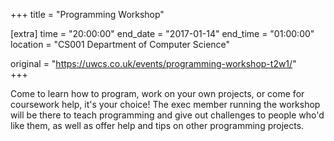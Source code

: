 +++
title = "Programming Workshop"

[extra]
time = "20:00:00"
end_date = "2017-01-14"
end_time = "01:00:00"
location = "CS001 Department of Computer Science"

original = "https://uwcs.co.uk/events/programming-workshop-t2w1/"    
+++

Come to learn how to program, work on your own projects, or come for coursework help, it's your choice\! The exec member running the workshop will be there to teach programming and give out challenges to people who'd like them, as well as offer help and tips on other programming projects.

